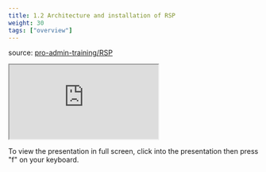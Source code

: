 ```yaml
---
title: 1.2 Architecture and installation of RSP
weight: 30
tags: ["overview"]
---
```


source: <a href="https://colorado.rstudio.com/rsc/pro-admin-training/RSP" target="_blank">pro-admin-training/RSP</a>
<div class="xaringan-column">
  <div class="responsive-container-xaringan">
    <div class="animated-r-wrapper">
      <div class="animated-r-vertical">
        <div class="animated-r-circle"></div>
      </div>
      <div class="animated-r-diagonal"></div>
    </div>
    <iframe 
      src="https://colorado.rstudio.com/rsc/pro-admin-training/RSP/01_b_install_rsp.html" 
          gesture="media"  allow="encrypted-media" allowfullscreen
          scrolling="no">
    </iframe>
  </div>
</div>


To view the presentation in full screen, click into the presentation then press "f" on your keyboard.

